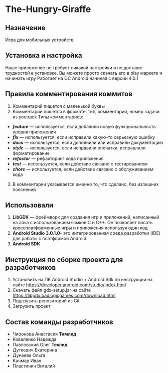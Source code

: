 # The-Hungry-Giraffe

Назначение
--------------
Игра для мобильных устройств

Установка и настройка
---------------------
Наше приложение не требует никакой настройки и не доставит трудностей в установке. 
Вы можете просто скачать его в play маркете и начинать игру
Работает на ОС Android начиная с версии 4.0.1

Правила комментирования коммитов
--------------------------------
1. Комментарий пишется с маленькой буквы
2. Комментарий пишется в формате: тип, комментарий, номер задачи из youtrack
Типы комментариев:
  * ***feature*** — используется, если добавили новую функциональность уровня приложения 
  * ***fix*** — используется, если исправили какую-то серьезную ошибку
  * ***docs*** — используется, если дополнили или исправили документацию 
  * ***style*** — используется, если исправили опечатки, исправлили форматирование 
  * ***refactor*** — рефакторинг кода приложения 
  * ***test*** — используется, если действие связано с тестированием 
  * ***chore*** — используется, если действие связано с обслуживанием кода
3. В комментарии указывается именно то, что сделано, без излишних пояснений

Использовали
------------
1. **LibGDX** — фреймворк для создания игр и приложений, написанный на Java с использованием языков C и C++.
Он позволяет писать кроссплатформенные игры и приложения используя один код
2. **Android Studio 3.0.1.0**- это интегрированная среда разработки (IDE) для работы с платформой Android
3. **Android SDK**

Инструкция по сборке проекта для разработчиков
----------------------------------------------
1. Установить на ПК Android Studio + Android Sdk по инструкции на сайте <https://developer.android.com/studio/index.html>
2. Скачать файл gdx-setup.jar на сайте <https://libgdx.badlogicgames.com/download.html>
3. Подгрузить репозиторий из Git
4. Загрузить проект

Состав команды разработчиков
------
* Чиронова Анастасия **Тимлид**
* Коваленко Надежда
* Павловский Олег  **Техлид**
* Дуткевич Екатерина
* Дунаева Ольга
* Качмар Иван
* Пластинин Виталий
